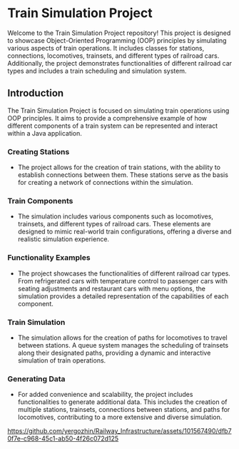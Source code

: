 # Train Simulation Project

Welcome to the Train Simulation Project repository! This project is designed to showcase Object-Oriented Programming (OOP) principles by simulating various aspects of train 
operations. It includes classes for stations, connections, locomotives, trainsets, and different types of railroad cars. Additionally, the project demonstrates functionalities of 
different railroad car types and includes a train scheduling and simulation system.

## Introduction
The Train Simulation Project is focused on simulating train operations using OOP principles. It aims to provide a comprehensive example of how different components of a train system can be represented and interact within a Java application.

### Creating Stations
- The project allows for the creation of train stations, with the ability to establish connections between them. These stations serve as the basis for creating a network of connections within the simulation.

### Train Components
- The simulation includes various components such as locomotives, trainsets, and different types of railroad cars. These elements are designed to mimic real-world train configurations, offering a diverse and realistic simulation experience.

### Functionality Examples
- The project showcases the functionalities of different railroad car types. From refrigerated cars with temperature control to passenger cars with seating adjustments and restaurant cars with menu options, the simulation provides a detailed representation of the capabilities of each component.

### Train Simulation
- The simulation allows for the creation of paths for locomotives to travel between stations. A queue system manages the scheduling of trainsets along their designated paths, providing a dynamic and interactive simulation of train operations.

### Generating Data
- For added convenience and scalability, the project includes functionalities to generate additional data. This includes the creation of multiple stations, trainsets, connections between stations, and paths for locomotives, contributing to a more extensive and diverse simulation.

https://github.com/yergozhin/Railway_Infrastructure/assets/101567490/dfb70f7e-c968-45c1-ab50-4f26c072d125




